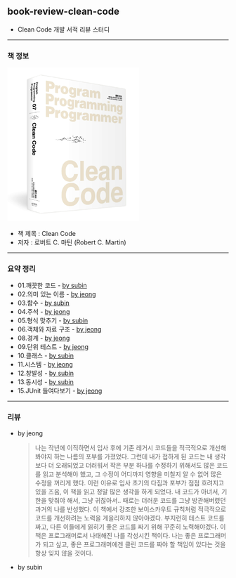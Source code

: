 ## book-review-clean-code

- Clean Code 개발 서적 리뷰 스터디

---

### 책 정보

<img src="./cleanCode.jpeg" width="300px" height="350px" alt="clean code"></img><br/>

- 책 제목 : Clean Code
- 저자 : 로버트 C. 마틴 (Robert C. Martin)

---

### 요약 정리

- 01.깨끗한 코드 - [by subin](01.깨끗한%20코드/01-subin.md)
- 02.의미 있는 이름 - [by jeong](02.의미%20있는%20이름/02-jeong.md)
- 03.함수 - [by subin](03.함수/03-subin.md)
- 04.주석 - [by jeong](04.주석/04-jeong.md)
- 05.형식 맞추기 - [by subin](05.형식%20맞추기/05-subin.md)
- 06.객체와 자료 구조 - [by jeong](06.객체와%20자료%20구조/06-jeong.md)
- 08.경계 - [by jeong](08.경계/img/08-jeong-01.png)
- 09.단위 테스트 - [by jeong](09.단위%20테스트/09-jeong.md)
- 10.클래스 - [by subin](10.클래스/10-subin.md)
- 11.시스템 - [by jeong](11.시스템/11-jeong.md)
- 12.창발성 - [by subin](12.창발성/12-subin.md)
- 13.동시성 - [by subin](13.동시성/13-subin.md)
- 15.JUnit 들여다보기 - [by jeong](15.JUnit%20들여다보기/15-jeong.md)

---

### 리뷰

- by jeong

  > 나는 작년에 이직하면서 입사 후에 기존 레거시 코드들을 적극적으로 개선해봐야지 하는 나름의 포부를 가졌었다.
  > 그런데 내가 접하게 된 코드는 내 생각보다 더 오래되었고 더러워서 작은 부분 하나를 수정하기 위해서도 많은 코드를 읽고 분석해야 했고, 그 수정이 어디까지 영향을 미칠지 알 수 없어 많은 수정을 꺼리게 했다. 이런 이유로 입사 초기의 다짐과 포부가 점점 흐려지고 있을 즈음, 이 책을 읽고 정말 많은 생각을 하게 되었다.
  > 내 코드가 아녀서, 기한을 맞춰야 해서, 그냥 귀찮아서.. 때로는 더러운 코드를 그냥 방관해버렸던 과거의 나를 반성했다.
  > 이 책에서 강조한 보이스카우트 규칙처럼 적극적으로 코드를 개선하려는 노력을 게을리하지 않아야겠다. 부지런히 테스트 코드를 짜고, 다른 이들에게 읽히기 좋은 코드를 짜기 위해 꾸준히 노력해야겠다.
  > 이 책은 프로그래머로서 나태해진 나를 각성시킨 책이다. 나는 좋은 프로그래머가 되고 싶고, 좋은 프로그래머에겐 클린 코드를 짜야 할 책임이 있다는 것을 항상 잊지 않을 것이다.

- by subin
  >
